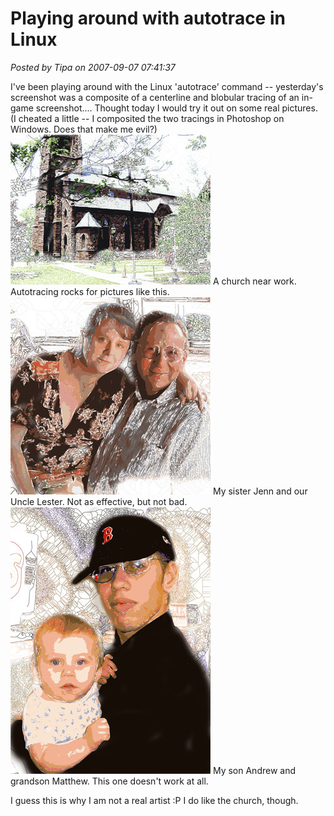 # Playing around with autotrace in Linux

*Posted by Tipa on 2007-09-07 07:41:37*

I've been playing around with the Linux 'autotrace' command -- yesterday's screenshot was a composite of a centerline and blobular tracing of an in-game screenshot.... Thought today I would try it out on some real pictures. (I cheated a little -- I composited the two tracings in Photoshop on Windows. Does that make me evil?)
![churchcomposite.jpg](../uploads/2007/09/churchcomposite.jpg)
A church near work. Autotracing rocks for pictures like this.
![jenncomposite.jpg](../uploads/2007/09/jenncomposite.jpg)
My sister Jenn and our Uncle Lester. Not as effective, but not bad.
![andymattcomposite.jpg](../uploads/2007/09/andymattcomposite.jpg)
My son Andrew and grandson Matthew. This one doesn't work at all.

I guess this is why I am not a real artist :P I do like the church, though.
